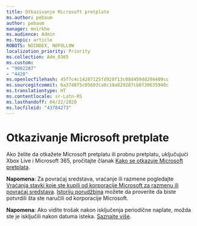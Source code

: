 ```yaml
---
title: Otkazivanje Microsoft pretplate
ms.author: pebaum
author: pebaum
manager: mnirkhe
ms.audience: Admin
ms.topic: article
ROBOTS: NOINDEX, NOFOLLOW
localization_priority: Priority
ms.collection: Adm_O365
ms.custom:
- "9002287"
- "4420"
ms.openlocfilehash: 45f7c4c14287125fd928f13c08d459dd204409cc
ms.sourcegitcommit: 6a3748f5c05693ca0c19a829287cb8f30635940c
ms.translationtype: HT
ms.contentlocale: sr-Latn-RS
ms.lasthandoff: 04/22/2020
ms.locfileid: "43784273"
---
```

# <a name="cancel-microsoft-subscription"></a>Otkazivanje Microsoft pretplate

Ako želite da otkažete Microsoft pretplatu ili probnu pretplatu, uključujući Xbox Live i Microsoft 365, pročitajte članak [Kako se otkazuje Microsoft pretplata](https://support.microsoft.com/help/4027815).

**Napomena**: Za povraćaj sredstava, vraćanje ili razmene pogledajte [Vraćanja stavki koje ste kupili od korporacije Microsoft za razmenu ili povraćaj sredstava](https://support.microsoft.com/help/10558). [Istoriju porudžbina](https://account.microsoft.com/billing/orders/) možete da proverite da biste potvrdili šta ste naručili od korporacije Microsoft. 

**Napomena**: Ako vidite trošak nakon isključenja periodične naplate, možda ste je isključili nakon datuma isteka. [Saznajte više](https://support.microsoft.com/help/10640). 
